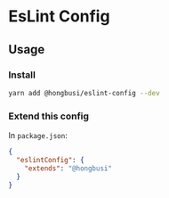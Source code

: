 # EsLint Config

## Usage

### Install

``` bash
yarn add @hongbusi/eslint-config --dev
```

### Extend this config

In `package.json`:

``` json
{
  "eslintConfig": {
    "extends": "@hongbusi"
  }
}
```

